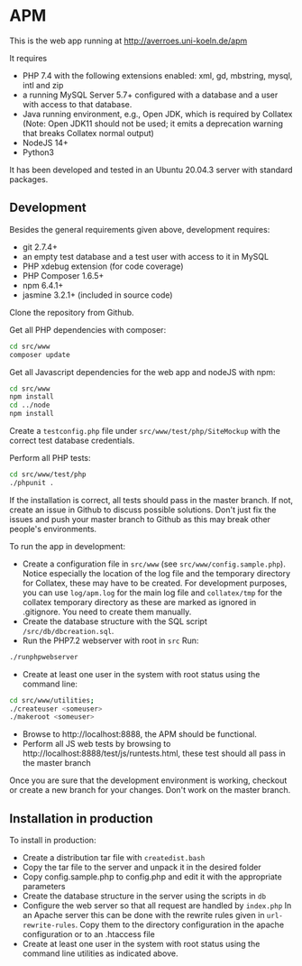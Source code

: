 # APM
This is the web app running at http://averroes.uni-koeln.de/apm

It requires 
* PHP 7.4 with the following extensions enabled: xml, gd, mbstring, mysql, intl and zip
* a running MySQL Server 5.7+ configured with a database 
and a user with access to that database.
* Java running environment, e.g., Open JDK, which is required by Collatex  (Note: Open JDK11 should not be used; it emits 
a deprecation warning that breaks Collatex normal output)
* NodeJS 14+ 
* Python3

It has been developed and tested in an Ubuntu 20.04.3 server with standard packages.

## Development

Besides the general requirements given above, development requires:

* git 2.7.4+
* an empty test database and a test user with access to it in MySQL
* PHP xdebug extension (for code coverage)
* PHP Composer 1.6.5+
* npm 6.4.1+
* jasmine 3.2.1+ (included in source code)

Clone the repository from Github. 

Get all PHP dependencies with composer:
```bash
cd src/www
composer update
```

Get all Javascript dependencies for the web app and nodeJS with npm:
```bash
cd src/www
npm install
cd ../node
npm install
```
Create a ``testconfig.php`` file under ``src/www/test/php/SiteMockup`` with the correct
test database credentials. 

Perform all PHP tests: 

```bash
cd src/www/test/php
./phpunit .
```
If the installation is correct, all tests should pass in the master branch. 
If not, create an issue in Github to discuss possible solutions. Don't just
fix the issues and push your master branch to Github as this may break other
people's environments. 

To run the app in development:

* Create a configuration file in ``src/www`` 
(see ```src/www/config.sample.php```). Notice especially the location
of the log file and the temporary directory for Collatex, these may have to 
be created. For development purposes, you can use ``log/apm.log`` for the main
log file and ``collatex/tmp`` for the collatex temporary directory as these
are marked as ignored in .gitignore. You need to create them manually.
* Create the database structure
with the SQL script ```/src/db/dbcreation.sql```. 
* Run the PHP7.2 webserver with root in ```src```  Run:
```bash
./runphpwebserver
```
* Create at least one user in the system with root status using the 
  command line:
```bash
cd src/www/utilities;
./createuser <someuser>
./makeroot <someuser>
```
* Browse to http://localhost:8888, the APM should be functional.
* Perform all JS web tests by browsing to http://localhost:8888/test/js/runtests.html, 
these test should all pass in the master branch


Once you are sure that the development environment is working, checkout or create
a new branch for your changes. Don't work on the master branch.

## Installation in production

To install in production:  
* Create a distribution tar file with ```createdist.bash```
* Copy the tar file to the server and unpack it in the desired folder
* Copy config.sample.php to config.php and edit it with the appropriate
  parameters
* Create the database structure in the server using the scripts in 
```db```
* Configure the web server so that all request are handled by ```index.php``` 
  In an Apache server this can be done with the rewrite rules given
  in ```url-rewrite-rules```. Copy them to the directory configuration
  in the apache configuration or to an .htaccess file
* Create at least one user in the system with root status using the command
  line utilities as indicated above.

